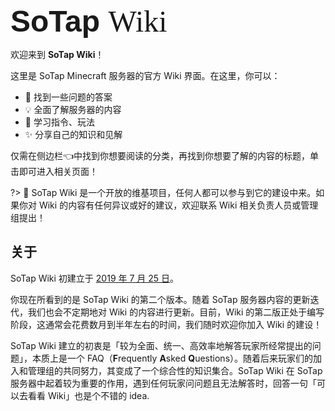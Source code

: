 <span style="font-size: 3rem">
<span style="font-family: Poppins, sans-serif; font-weight: 700">SoTap</span> <span style="font-family: Georgia, serif; font-weight: 500">Wiki</span>
</span>

欢迎来到 **SoTap Wiki**！

这里是 SoTap Minecraft 服务器的官方 Wiki 界面。在这里，你可以：

- 🤔 找到一些问题的答案
- 💡 全面了解服务器的内容
- 📖 学习指令、玩法
- ✨ 分享自己的知识和见解

仅需在侧边栏👈中找到你想要阅读的分类，再找到你想要了解的内容的标题，单击即可进入相关页面！

?> 🌈 SoTap Wiki 是一个开放的维基项目，任何人都可以参与到它的建设中来。如果你对 Wiki 的内容有任何异议或好的建议，欢迎联系 Wiki 相关负责人员或管理组提出！

## 关于

SoTap Wiki 初建立于 [2019 年 7 月 25 日](https://github.com/sotapmc/SotapWiki/commit/fd151ec575e73b35214ff57dcc6478715cbe432c)。

你现在所看到的是 SoTap Wiki 的第二个版本。随着 SoTap 服务器内容的更新迭代，我们也会不定期地对 Wiki 的内容进行更新。目前，Wiki 的第二版正处于编写阶段，这通常会花费数月到半年左右的时间，我们随时欢迎你加入 Wiki 的建设！

SoTap Wiki 建立的初衷是「较为全面、统一、高效率地解答玩家所经常提出的问题」，本质上是一个 FAQ（**F**requently **A**sked **Q**uestions）。随着后来玩家们的加入和管理组的共同努力，其变成了一个综合性的知识集合。SoTap Wiki 在 SoTap 服务器中起着较为重要的作用，遇到任何玩家问问题且无法解答时，回答一句「可以去看看 Wiki」也是个不错的 idea.
